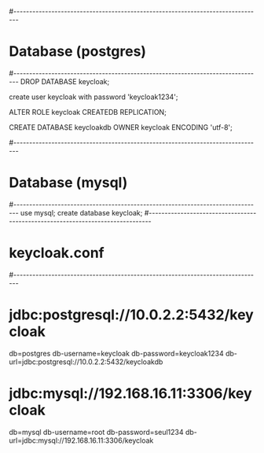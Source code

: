 #-------------------------------------------------------------------------------
# Database (postgres)
#-------------------------------------------------------------------------------
DROP DATABASE keycloak;

create user keycloak with password 'keycloak1234';

ALTER ROLE keycloak CREATEDB REPLICATION;

CREATE DATABASE keycloakdb OWNER keycloak ENCODING 'utf-8';

#-------------------------------------------------------------------------------
# Database (mysql)
#-------------------------------------------------------------------------------
use mysql;
create database keycloak;
#-------------------------------------------------------------------------------
# keycloak.conf
#-------------------------------------------------------------------------------

# jdbc:postgresql://10.0.2.2:5432/keycloak
db=postgres
db-username=keycloak
db-password=keycloak1234
db-url=jdbc:postgresql://10.0.2.2:5432/keycloakdb

# jdbc:mysql://192.168.16.11:3306/keycloak
db=mysql
db-username=root
db-password=seul1234
db-url=jdbc:mysql://192.168.16.11:3306/keycloak


